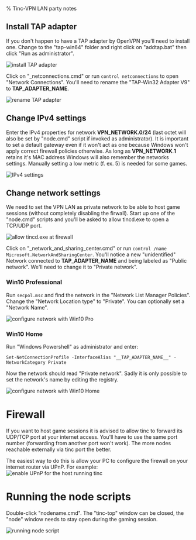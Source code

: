% Tinc-VPN LAN party notes

## Install TAP adapter

If you don't happen to have a TAP adapter by OpenVPN you'll need to install one.
Change to the "tap-win64" folder and right click on "addtap.bat" then click "Run as administrator".

![](pic/add_tap.png "install TAP adapter")

Click on "_netconnections.cmd" or run `control netconnections` to open "Network Connections".
You'll need to rename the "TAP-Win32 Adapter V9" to **__TAP_ADAPTER_NAME__**.

![](pic/rename_tap.png "rename TAP adapter")

## Change IPv4 settings

Enter the IPv4 properties for network **__VPN_NETWORK__.0/24** (last octet will also be set by 
"node.cmd" script if invoked as administrator).
It is important to set a default gateway even if it won't act as one because
Windows won't apply correct firewall policies otherwise. As long as __VPN_NETWORK__.**1** retains it's
MAC address Windows will also remember the networks settings.
Manually setting a low metric (f. ex. 5) is needed for some games.

![](pic/ipv4_settings.png "IPv4 settings")

## Change network settings

We need to set the VPN LAN as private network to be able to host game sessions
(without completely disabling the firwall).
Start up one of the "node.cmd" scripts and you'll be asked to allow tincd.exe to open a TCP/UDP port.

![](pic/firewall.png "allow tincd.exe at firewall")

Click on "_network_and_sharing_center.cmd" or run `control /name Microsoft.NetworkAndSharingCenter`.
You'll notice a new "unidentified" Network connected to **__TAP_ADAPTER_NAME__** and being
labeled as "Public network". We'll need to change it to "Private network".

### Win10 Professional

Run `secpol.msc` and find the network in the "Network List Manager Policies".
Change the "Network Location type" to "Private". You can optionally set a "Network Name".

![](pic/name_network.png "configure network with Win10 Pro")

### Win10 Home

Run "Windows Powershell" as administrator and enter:
```
Set-NetConnectionProfile -InterfaceAlias "__TAP_ADAPTER_NAME__" -NetworkCategory Private
```
Now the network should read "Private network". 
Sadly it is only possible to set the network's name by editing the registry.

![](pic/private_network.png "configure network with Win10 Home")

# Firewall

If you want to host game sessions it is advised to allow tinc to forward its UDP/TCP port at your internet access.
You'll have to use the same port number (forwarding from another port won't work).
The more nodes reachable externally via tinc port the better.

The easiest way to do this is allow your PC to configure the firewall on your internet router via UPnP. For example:
![](pic/enable_upnp.png "enable UPnP for the host running tinc")

# Running the node scripts

Double-click "nodename.cmd". The "tinc-top" window can be closed, the "node" window needs to stay open during
the gaming session.

![](pic/node_cmd.png "running node script")